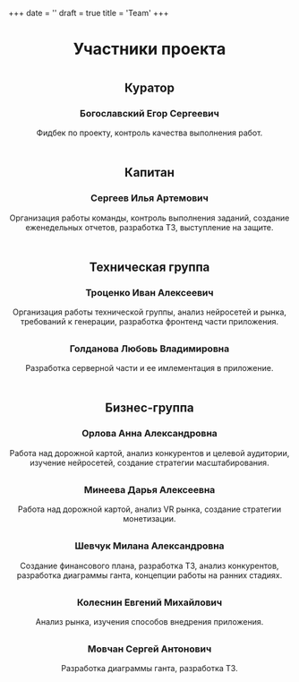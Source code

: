 +++
date = ''
draft = true
title = 'Team'
+++

<div style="text-align: center;">
  <h1 style="margin-bottom: 40px;">Участники проекта</h1>
  <h2>Куратор</h2>
  <h3>Богославский Егор Сергеевич</h3>
  <p style="margin-bottom: 50px;">Фидбек по проекту, контроль качества выполнения работ.</p>
  <h2>Капитан</h2>
  <h3>Сергеев Илья Артемович</h3>
  <p style="margin-bottom: 50px;">Организация работы команды, контроль выполнения заданий, создание еженедельных отчетов, разработка ТЗ, выступление на защите.</p>
  <h2>Техническая группа</h2>
  <h3>Троценко Иван Алексеевич</h3>
  <p style="margin-bottom: 30px;">Организация работы технической группы, анализ нейросетей и рынка, требований к генерации, разработка фронтенд части приложения.</p>
  <h3>Голданова Любовь Владимировна</h3>
  <p style="margin-bottom: 50px;">Разработка серверной части и ее имлементация в приложение.</p>
  <h2>Бизнес-группа</h2>
  <h3>Орлова Анна Александровна</h3>
  <p style="margin-bottom: 30px;">Работа над дорожной картой, анализ конкурентов и целевой аудитории, изучение нейросетей, создание стратегии масштабирования.</p>
  <h3>Минеева Дарья Алексеевна</h3>
  <p style="margin-bottom: 30px;">Работа над дорожной картой, анализ VR рынка, создание стратегии монетизации.</p>
  <h3>Шевчук Милана Александровна</h3>
  <p style="margin-bottom: 30px;">Создание финансового плана, разработка ТЗ, анализ конкурентов, разработка диаграммы ганта, концепции работы на ранних стадиях.</p>
  <h3>Колеснин Евгений Михайлович</h3>
  <p style="margin-bottom: 30px;">Анализ рынка, изучения способов внедрения приложения.</p>
  <h3>Мовчан Сергей Антонович</h3>
  <p>Разработка диаграммы ганта, разработка ТЗ.</p>
</div>